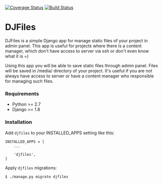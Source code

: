 [![Coverage Status](https://coveralls.io/repos/github/luminousmen/djfiles/badge.svg?branch=master)](https://coveralls.io/github/luminousmen/djfiles?branch=master)
[![Build Status](https://travis-ci.org/luminousmen/djfiles.svg?branch=master)](https://travis-ci.org/luminousmen/djfiles)

DJFiles
=====

DJFiles is a simple Django app for manage static files of your project in admin panel. This app is useful for projects where there is a content manager, which don't have access to server via ssh or don't even know what it is =)

Using this app you will be able to save static files through admin panel. Files will be saved in /media/ directory of your project. It's useful if you are not always have access to server or have a content manager who responsible for managing such files.

### Requirements

* Python >= 2.7
* Django >= 1.8

### Installation

Add ```djfiles``` to your INSTALLED_APPS setting like this:

```
INSTALLED_APPS = [
    ...

    'djfiles',
]
```

Apply ```djfiles``` migrations:

```bash
$ ./manage.py migrate djfiles
```
